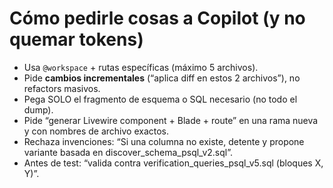 # Cómo pedirle cosas a Copilot (y no quemar tokens)

- Usa `@workspace` + rutas específicas (máximo 5 archivos).
- Pide **cambios incrementales** (“aplica diff en estos 2 archivos”), no refactors masivos.
- Pega SOLO el fragmento de esquema o SQL necesario (no todo el dump).
- Pide “generar Livewire component + Blade + route” en una rama nueva y con nombres de archivo exactos.
- Rechaza invenciones: “Si una columna no existe, detente y propone variante basada en discover_schema_psql_v2.sql”.
- Antes de test: “valida contra verification_queries_psql_v5.sql (bloques X, Y)”.
